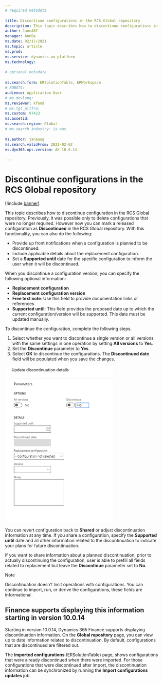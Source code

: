 ```yaml
---
# required metadata

title: Discontinue configurations in the RCS Global repository
description: This topic describes how to discontinue configurations in the RCS Global repository.
author: JaneA07      
manager: AnnBe
ms.date: 02/17/2021
ms.topic: article
ms.prod: 
ms.service: dynamics-ax-platform
ms.technology: 

# optional metadata

ms.search.form: ERSolutionTable, ERWorkspace
# ROBOTS: 
audience: Application User
# ms.devlang: 
ms.reviewer: kfend
# ms.tgt_pltfrm: 
ms.custom: 97423
ms.assetid: 
ms.search.region: Global
# ms.search.industry: is was

ms.author: janeaug
ms.search.validFrom: 2021-02-02
ms.dyn365.ops.version: AX 10.0.14

---
```

# Discontinue configurations in the RCS Global repository

[!include [banner](../includes/banner.md)]

This topic describes how to discontinue configuration in the RCS Global repository. Previously, it was possible only to delete configurations that were no longer required. However now you can mark a released configuration as **Discontinued** in the RCS Global repository. With this functionality, you can also do the following: 
 
 - Provide up front notifications when a configuration is planned to be discontinued.
 - Include applicable details about the replacement configuration.
 - Set a **Supported until** date for the specific configuration to inform the user when it will be discontinued.

When you discontinue a configuration version, you can specify the following optional information:

  - **Replacement configuration**
  - **Replacement configuration version**
  - **Free text note**: Use this field to provide documentation links or references
  - **Supported until**: This field provides the proposed date up to which the current configuration/version will be supported. This date must be updated manually.
  
To discontinue the configuration, complete the following steps. 

1. Select whether you want to discontinue a single version or all versions with the same settings in one operation by setting **All versions** to **Yes**. 
2. Set the **Discontinue** parameter to **Yes**.
3. Select **OK** to discontinue the configurations. The **Discontinued date** field will be populated when you save the changes.

![Discontinue configuration information](media/Discontinue-details-2.png)
  
You can revert configuration back to **Shared** or adjust discontinuation information at any time. If you share a configuration, specify the **Supported until** date and all other information related to the discontinuation to indicate your plans for future discontinuation.

If you want to share information about a planned discontinuation, prior to actually discontinuing the configuration, user is able to prefill all fields related to replacement but leave the **Discontinue** parameter set to **No**.

> [!NOTE]
> Discontinuation doesn't limit operations with configurations. You can continue to import, run, or derive the configurations, these fields are informational.

## Finance supports displaying this information starting in version 10.0.14

Starting in version 10.0.14, Dynamics 365 Finance supports displaying discontinuation information. On the **Global repository** page, you can view up to date information related to discontinuation. By default, configurations that are discontinued are filtered out.
  
The **Imported configurations** (ERSolutionTable) page, shows configurations that were already discontinued when there were imported. For those configurations that were discontinued after import, the discontinuation information can be synchronized by running the **Import configurations updates** job.


